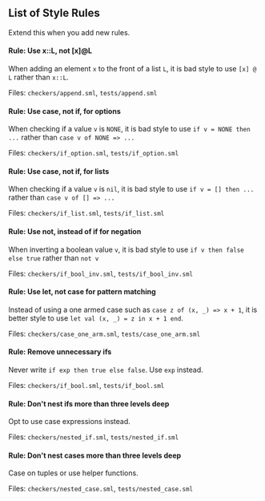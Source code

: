 ## List of Style Rules

Extend this when you add new rules.

#### Rule: Use x::L, not [x]@L

When adding an element `x` to the front of a list `L`, it is bad style to use `[x] @ L` rather than `x::L`.

Files: `checkers/append.sml`, `tests/append.sml`

#### Rule: Use case, not if, for options

When checking if a value `v` is `NONE`, it is bad style to use `if v = NONE then ...` rather than `case v of NONE => ...`

Files: `checkers/if_option.sml`, `tests/if_option.sml`

#### Rule: Use case, not if, for lists

When checking if a value `v` is `nil`, it is bad style to use `if v = [] then ...` rather than `case v of [] => ...`

Files: `checkers/if_list.sml`, `tests/if_list.sml`

#### Rule: Use not, instead of if for negation

When inverting a boolean value `v`, it is bad style to use `if v then false else true` rather than `not v`

Files: `checkers/if_bool_inv.sml`, `tests/if_bool_inv.sml`

#### Rule: Use let, not case for pattern matching

Instead of using a one armed case such as `case z of (x, _) => x + 1`, it is better style to use `let val (x, _) = z in x + 1 end`.

Files: `checkers/case_one_arm.sml`, `tests/case_one_arm.sml`

#### Rule: Remove unnecessary ifs 

Never write `if exp then true else false`. Use `exp` instead.

Files: `checkers/if_bool.sml`, `tests/if_bool.sml`

#### Rule: Don't nest ifs more than three levels deep

Opt to use case expressions instead.

Files: `checkers/nested_if.sml`, `tests/nested_if.sml`

#### Rule: Don't nest cases more than three levels deep

Case on tuples or use helper functions.

Files: `checkers/nested_case.sml`, `tests/nested_case.sml`
